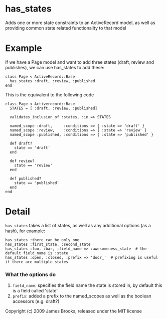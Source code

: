 has_states
=========

Adds one or more state constraints to an ActiveRecord model, as well as providing common state related functionality to that model


Example
=======

If we have a Page model and want to add three states (draft, review and publishes), we can use has_states to add these:

    class Page < ActiveRecord::Base
      has_states :draft, :review, :published
    end
    
This is the equivalent to the following code

    class Page < Activerecord::Base
      STATES = [ :draft, :review, :published]
      
      validates_inclusion_of :states, :in => STATES
      
      named_scope :draft,     :conditions => { :state => 'draft' }
      named_scope :review,    :conditions => { :state => 'review' }
      named_scope :published, :conditions => { :state => 'published' }
      
      def draft?
        state == 'draft'
      end
      
      def review?
        state == 'review'
      end
      
      def published?
        state == 'published'
      end
    end


Detail
======

`has_states` takes a list of states, as well as any additional options (as a hash), for example:

    has_states :there_can_be_only_one
    has_states :first_state, :second_state
    has_states :foo, :bar, :field_name => :awesomeness_state  # the default field_name is :state
    has_states :open, :closed, :prefix => 'door_'  # prefixing is useful if there are multiple states
    
### What the options do ###

1. `field_name`: specifies the field name the state is stored in, by default this is a field called 'state'
2. `prefix`: added a prefix to the named_scopes as well as the boolean accessors (e.g. draft?)

Copyright (c) 2009 James Brooks, released under the MIT license
